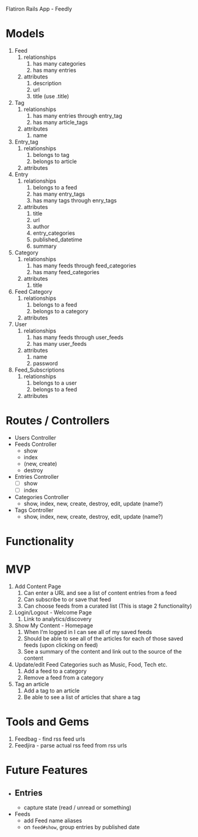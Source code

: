 Flatiron Rails App - Feedly

# Models
1. Feed
    1. relationships
        1. has many categories
        2. has many entries
    2. attributes
        1. description
        2. url
        3. title (use .title)
2. Tag
    1. relationships
        1. has many entries through entry_tag
        2. has many article_tags
    2. attributes
        1. name
3. Entry_tag
    1. relationships
        1. belongs to tag
        2. belongs to article
    2. attributes
4. Entry
    1. relationships
        1. belongs to a feed
        2. has many entry_tags
        3. has many tags through enry_tags
    2. attributes
        1. title
        2. url
        3. author
        4. entry_categories
        5. published_datetime
        6. summary
5. Category
    1. relationships
        1. has many feeds through feed_categories
        2. has many feed_categories
    2. attributes
        1. title
6. Feed Category
    1. relationships
        1. belongs to a feed
        2. belongs to a category
    2. attributes
7. User
    1. relationships
        1. has many feeds through user_feeds
        2. has many user_feeds
        <!-- 3. has many articles through feeds -->
    2. attributes
        1. name
        2. password
8. Feed_Subscriptions
    1. relationships
        1. belongs to a user
        2. belongs to a feed
    2. attributes

# Routes / Controllers
- Users Controller
- Feeds Controller
  - show
  - index
  - (new, create)
  - destroy
- Entries Controller
  - [ ] show
  - [ ] index
- Categories Controller
  - show, index, new, create, destroy, edit, update (name?)
- Tags Controller
  - show, index, new, create, destroy, edit, update (name?)

# Functionality
# MVP
1. Add Content Page
    1. Can enter a URL and see a list of content entries from a feed
    2. Can subscribe to or save that feed
    3. Can choose feeds from a curated list (This is stage 2 functionality)
2. Login/Logout - Welcome Page
    1. Link to analytics/discovery
3. Show My Content - Homepage
    1. When I’m logged in I can see all of my saved feeds
    2. Should be able to see all of the articles for each of those saved feeds (upon clicking on feed)
    3. See a summary of the content and link out to the source of the content
4. Update/edit Feed Categories such as Music, Food, Tech etc.
    1. Add a feed to a category
    2. Remove a feed from a category
5. Tag an article
    1. Add a tag to an article
    2. Be able to see a list of articles that share a tag

# Tools and Gems
1. Feedbag - find rss feed urls
2. Feedjira - parse actual rss feed from rss urls

# Future Features
- Entries
  -
  - capture state (read / unread or something)
- Feeds
  - add Feed name aliases
  - on `feed#show`, group entries by published date

